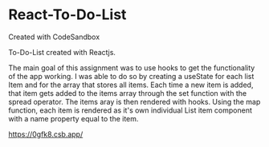 # React-To-Do-List
Created with CodeSandbox

To-Do-List created with Reactjs.

The main goal of this assignment was to use hooks to get the functionality of the app working. I was able to do so by creating a useState for each list Item and for the array that stores all items. Each time a new item is added, that item gets added to the items array through the set function with the spread operator. The items aray is then rendered with hooks. Using the map function, each item is rendered as it's own individual List item component with a name property equal to the item.

https://0gfk8.csb.app/

